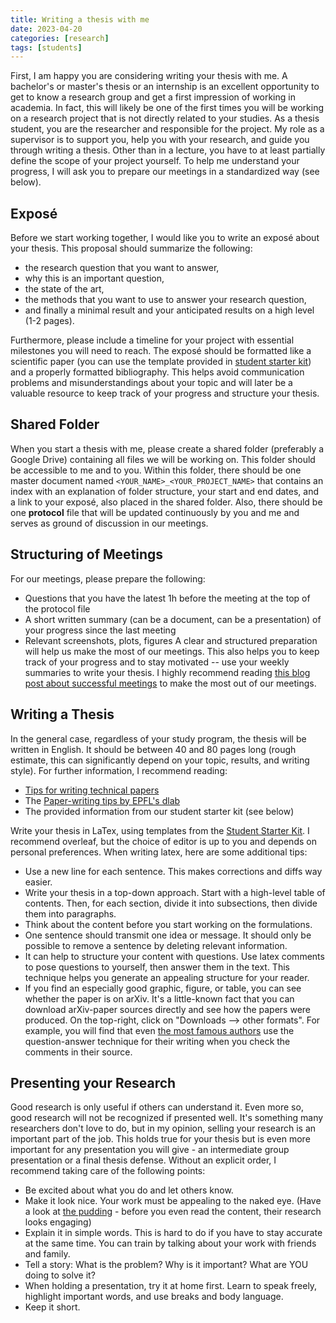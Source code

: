 ```yaml
---
title: Writing a thesis with me
date: 2023-04-20
categories: [research]
tags: [students]
---
```


First, I am happy you are considering writing your thesis with me.
A bachelor's or master's thesis or an internship is an excellent opportunity to get to know a research group and get a first impression of working in academia.
In fact, this will likely be one of the first times you will be working on a research project that is not directly related to your studies.
As a thesis student, you are the researcher and responsible for the project.
My role as a supervisor is to support you, help you with your research, and guide you through writing a thesis.
Other than in a lecture, you have to at least partially define the scope of your project yourself.
To help me understand your progress, I will ask you to prepare our meetings in a standardized way (see below).

## Exposé
Before we start working together, I would like you to write an exposé about your thesis.
This proposal should summarize the following:
- the research question that you want to answer, 
- why this is an important question,
- the state of the art,
- the methods that you want to use to answer your research question,
- and finally a minimal result and your anticipated results
on a high level (1-2 pages).

Furthermore, please include a timeline for your project with essential milestones you will need to reach.
The exposé should be formatted like a scientific paper (you can use the template provided in [student starter kit](https://nextcloud.in.tum.de/index.php/s/rtF7dS7Eo684ag5)) and a properly formatted bibliography.
This helps avoid communication problems and misunderstandings about your topic and will later be a valuable resource to keep track of your progress and structure your thesis.

## Shared Folder
When you start a thesis with me, please create a shared folder (preferably a Google Drive) containing all files we will be working on.
This folder should be accessible to me and to you.
Within this folder, there should be one master document named `<YOUR_NAME>_<YOUR_PROJECT_NAME>` that contains an index with an explanation of folder structure,
your start and end dates, and a link to your exposé, also placed in the shared folder.
Also, there should be one **protocol** file that will be updated continuously by you and me and serves as ground of discussion in our meetings.

## Structuring of Meetings
For our meetings, please prepare the following:
- Questions that you have the latest 1h before the meeting at the top of the protocol file
- A short written summary (can be a document, can be a presentation) of your progress since the last meeting
- Relevant screenshots, plots, figures
A clear and structured preparation will help us make the most of our meetings.
This also helps you to keep track of your progress and to stay motivated -- use your weekly summaries to write your thesis.
I highly recommend reading [this blog post about successful meetings](https://medium.com/@jurgens_24580/reflections-on-strategies-for-successful-meetings-with-undergraduate-researchers-ae22306ecd8d) to make the most out of our meetings.

## Writing a Thesis
In the general case, regardless of your study program, the thesis will be written in English.
It should be between 40 and 80 pages long (rough estimate, this can significantly depend on your topic, results, and writing style).
For further information, I recommend reading:
- [Tips for writing technical papers](https://cs.stanford.edu/people/widom/paper-writing.html)
- The [Paper-writing tips by EPFL's dlab](https://dlab.epfl.ch/onboarding/paper-writing/)
- The provided information from our student starter kit (see below)

Write your thesis in LaTex, using templates from the [Student Starter Kit](https://nextcloud.in.tum.de/index.php/s/rtF7dS7Eo684ag5).
I recommend overleaf, but the choice of editor is up to you and depends on personal preferences.
When writing latex, here are some additional tips:
- Use a new line for each sentence. This makes corrections and diffs way easier.
- Write your thesis in a top-down approach. Start with a high-level table of contents. Then, for each section, divide it into subsections, then divide them into paragraphs.
- Think about the content before you start working on the formulations.
- One sentence should transmit one idea or message. It should only be possible to remove a sentence by deleting relevant information.
- It can help to structure your content with questions. Use latex comments to pose questions to yourself, then answer them in the text. This technique helps you generate an appealing structure for your reader.
- If you find an especially good graphic, figure, or table, you can see whether the paper is on arXiv. It's a little-known fact that you can download arXiv-paper sources directly and see how the papers were produced. On the top-right, click on "Downloads --> other formats". For example, you will find that even [the most famous authors](https://arxiv.org/abs/1906.05243) use the question-answer technique for their writing when you check the comments in their source.

## Presenting your Research
Good research is only useful if others can understand it.
Even more so, good research will not be recognized if presented well.
It's something many researchers don't love to do, but in my opinion, selling your research is an important part of the job.
This holds true for your thesis but is even more important for any presentation you will give - an intermediate group presentation or a final thesis defense.
Without an explicit order, I recommend taking care of the following points:
- Be excited about what you do and let others know.
- Make it look nice. Your work must be appealing to the naked eye. (Have a look at [the pudding](https://pudding.cool/) - before you even read the content, their research looks engaging)
- Explain it in simple words. This is hard to do if you have to stay accurate at the same time. You can train by talking about your work with friends and family.
- Tell a story: What is the problem? Why is it important? What are YOU doing to solve it?
- When holding a presentation, try it at home first. Learn to speak freely, highlight important words, and use breaks and body language.
- Keep it short.
